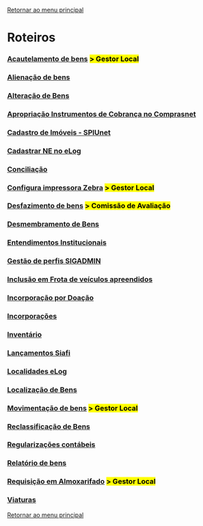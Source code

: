 [Retornar ao menu principal](https://github.com/Mateus-cpa/manual-material/blob/main/README.md)
# Roteiros
### [Acautelamento de bens](https://github.com/Mateus-cpa/manual-material/blob/main/roteiros/acautelamento.md) <mark> > Gestor Local</mark>
### [Alienação de bens](https://github.com/Mateus-cpa/manual-material/blob/main/roteiros/alienacao.md)
### [Alteração de Bens](https://github.com/Mateus-cpa/manual-material/blob/main/roteiros/alteracao_bem.md)
### [Apropriação Instrumentos de Cobrança no Comprasnet](https://github.com/Mateus-cpa/manual-material/blob/main/roteiros/apropriacao_instr_cobranca_comprasnet.pdf)
### [Cadastro de Imóveis - SPIUnet](https://github.com/Mateus-cpa/manual-material/blob/main/roteiros/cadastro_imoveis.md)
### [Cadastrar NE no eLog](https://github.com/Mateus-cpa/manual-material/blob/main/roteiros/cadastra_ne_elog.pdf)
### [Conciliação](https://github.com/Mateus-cpa/manual-material/blob/main/roteiros/conciliacao.md)
### [Configura impressora Zebra](https://github.com/Mateus-cpa/manual-material/blob/main/roteiros/configura_zebra.md) <mark> > Gestor Local</mark>

### [Desfazimento de bens](https://github.com/Mateus-cpa/manual-material/blob/main/roteiros/desfazimento.md)  <mark> > Comissão de Avaliação</mark>
### [Desmembramento de Bens](https://github.com/Mateus-cpa/manual-material/blob/main/roteiros/desmembramento_bem.md)
### [Entendimentos Institucionais](https://github.com/Mateus-cpa/manual-material/blob/main/roteiros/entendimentos_institucionais.md)
### [Gestão de perfis SIGADMIN](https://github.com/Mateus-cpa/manual-material/blob/main/roteiros/gestao_perfis_sipac.md)
### [Inclusão em Frota de veículos apreendidos](https://github.com/Mateus-cpa/manual-material/blob/main/roteiros/inclusao_frota.md)
### [Incorporação por Doação](https://github.com/Mateus-cpa/manual-material/blob/main/roteiros/incorporacao_doacao.md)
### [Incorporações](https://github.com/Mateus-cpa/manual-material/blob/main/roteiros/incorporacoes.md)
### [Inventário](https://github.com/Mateus-cpa/manual-material/blob/main/roteiros/inventario.md)
### [Lançamentos Siafi](https://github.com/Mateus-cpa/manual-material/blob/main/roteiros/lancamentos_siafi.md)
### [Localidades eLog](https://github.com/Mateus-cpa/manual-material/blob/main/roteiros/localidades_elog.md)
### [Localização de Bens](https://github.com/Mateus-cpa/manual-material/blob/main/roteiros/localizacao_bens.md)
### [Movimentação de bens](https://github.com/Mateus-cpa/manual-material/blob/main/roteiros/movimentacao.md) <mark> > Gestor Local</mark>
### [Reclassificação de Bens](https://github.com/Mateus-cpa/manual-material/blob/main/roteiros/reclassificacao_bens.md)
### [Regularizações contábeis](https://github.com/Mateus-cpa/manual-material/blob/main/roteiros/Regulariza%C3%A7%C3%B5es_NUMAT.pdf)
### [Relatório de bens](https://github.com/Mateus-cpa/manual-material/blob/main/roteiros/relatorio_bens.md)
### [Requisição em Almoxarifado](https://github.com/Mateus-cpa/manual-material/blob/main/roteiros/requisicao_almox.md) <mark> > Gestor Local</mark>
### [Viaturas](https://github.com/Mateus-cpa/manual-material/blob/main/roteiros/viaturas.md)

[Retornar ao menu principal](https://github.com/Mateus-cpa/manual-material/blob/main/README.md)
